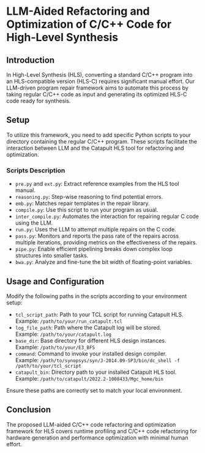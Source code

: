 # LLM-Aided Refactoring and Optimization of C/C++ Code for High-Level Synthesis

## Introduction
In High-Level Synthesis (HLS), converting a standard C/C++ program into an HLS-compatible version (HLS-C) requires significant manual effort. Our LLM-driven program repair framework aims to automate this process by taking regular C/C++ code as input and generating its optimized HLS-C code ready for synthesis.

## Setup
To utilize this framework, you need to add specific Python scripts to your directory containing the regular C/C++ program. These scripts facilitate the interaction between LLM and the Catapult HLS tool for refactoring and optimization.

### Scripts Description
- `pre.py` and `ext.py`: Extract reference examples from the HLS tool manual.
- `reasoning.py`: Step-wise reasoning to find potential errors.
- `emb.py`: Matches repair templates in the repair library.
- `compile.py`: Use this script to run your program as usual.
- `inter_compile.py`: Automates the interaction for repairing regular C code using the LLM.
- `run.py`: Uses the LLM to attempt multiple repairs on the C code.
- `pass.py`: Monitors and reports the pass rate of the repairs across multiple iterations, providing metrics on the effectiveness of the repairs.
- `pipe.py`: Enable efficient pipelining breaks down complex loop structures into smaller tasks.
- `bwa.py`: Analyze and fine-tune the bit width of floating-point variables.

## Usage and Configuration
Modify the following paths in the scripts according to your environment setup:
- `tcl_script_path`: Path to your TCL script for running Catapult HLS.  
Example: `/path/to/your/run_catapult.tcl`
- `log_file_path`: Path where the Catapult log will be stored.  
Example: `/path/to/your/catapult.log`
- `base_dir`: Base directory for different HLS design instances.  
Example: `/path/to/your/E3_BFS`
- `command`: Command to invoke your installed design compiler.  
Example: `/path/to/synopsys/syn/J-2014.09-SP3/bin/dc_shell -f /path/to/your/tcl_script`
- `catapult_bin`: Directory path to your installed Catapult HLS tool.  
Example: `/path/to/catapult/2022.2-1008433/Mgc_home/bin`

Ensure these paths are correctly set to match your local environment.

## Conclusion
The proposed LLM-aided C/C++ code refactoring and optimization framework for HLS covers runtime profiling and C/C++ code refactoring for hardware generation and performance optimization with minimal human effort.
